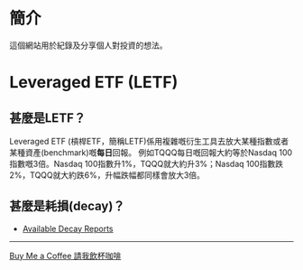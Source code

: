 # 簡介

這個網站用於紀錄及分享個人對投資的想法。

# Leveraged ETF (LETF)

## 甚麼是LETF？

Leveraged ETF (槓桿ETF，簡稱LETF)係用複雜嘅衍生工具去放大某種指數或者某種資產(benchmark)嘅**每日**回報。
例如TQQQ每日嘅回報大約等於Nasdaq 100指數嘅3倍。Nasdaq 100指數升1%，TQQQ就大約升3%；Nasdaq 100指數跌2%，TQQQ就大約跌6%，升幅跌幅都同樣會放大3倍。

## 甚麼是耗損(decay)？

- [Available Decay Reports](reports/reports_public)

***

[Buy Me a Coffee 請我飲杯咖啡](https://buymeacoffee.com/outliersecon)
